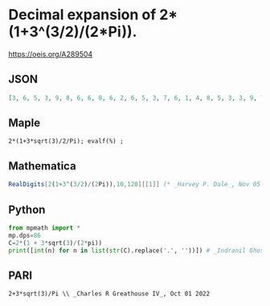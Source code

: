 # Decimal expansion of 2\*\(1\+3^\(3/2\)/\(2\*Pi\)\)\.
https://oeis.org/A289504
## JSON
```JSON
[3, 6, 5, 3, 9, 8, 6, 6, 8, 6, 2, 6, 5, 3, 7, 6, 1, 4, 8, 5, 3, 3, 9, 7, 9, 4, 9, 4, 9, 3, 8, 9, 0, 8, 3, 2, 4, 1, 9, 2, 1, 5, 9, 4, 4, 1, 0, 9, 9, 9, 2, 1, 9, 5, 8, 3, 9, 8, 0, 9, 8, 0, 6, 0, 8, 7, 3, 0, 9, 0, 9, 1, 0, 4, 0, 7, 8, 0, 9, 3, 8, 4, 5, 2, 1, 1]
```
## Maple
```Maple
2*(1+3*sqrt(3)/2/Pi); evalf(%) ;
```
## Mathematica
```Mathematica
RealDigits[2(1+3^(3/2)/(2Pi)),10,120][[1]] (* _Harvey P. Dale_, Nov 05 2019 *)
```
## Python
```Python
from mpmath import *
mp.dps=86
C=2*(1 + 3*sqrt(3)/(2*pi))
print([int(n) for n in list(str(C).replace('.', ''))]) # _Indranil Ghosh_, Jul 08 2017
```
## PARI
```PARI
2+3*sqrt(3)/Pi \\ _Charles R Greathouse IV_, Oct 01 2022
```
